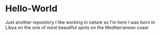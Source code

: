 # Hello-World
Just another repository
I like working in nature so I'm here
I was born in Libya on the one of most beautiful spots on the Mediterranean coast

